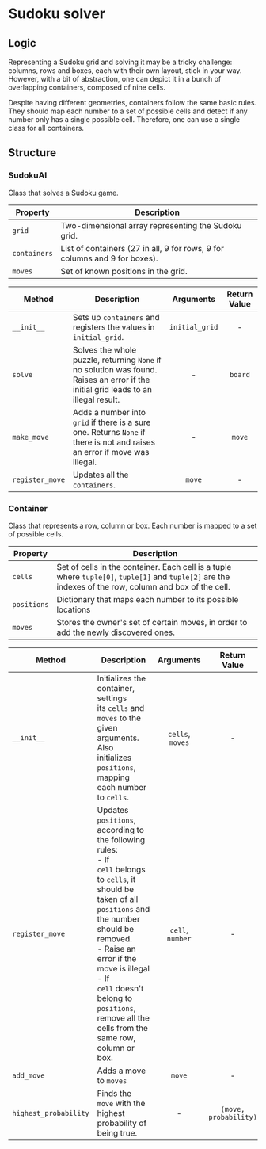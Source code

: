 # Sudoku solver

## Logic

Representing a Sudoku grid and solving it may be a tricky challenge: columns, rows and boxes, each with their own layout, stick in your way. However, with a bit of abstraction, one can depict it in a bunch of overlapping containers, composed of nine cells.

Despite having different geometries, containers follow the same basic rules. They should map each number to a set of possible cells and detect if any number only has a single possible cell.  Therefore, one can use a single class for all containers.

## Structure

### SudokuAI

Class that solves a Sudoku game.

| Property     | Description                                                                |
| ------------ | -------------------------------------------------------------------------- |
| `grid`       | Two-dimensional array representing the Sudoku grid.                        |
| `containers` | List of containers (27 in all, 9 for rows, 9 for columns and 9 for boxes). |
| `moves`      | Set of known positions in the grid.                                        |

| Method          | Description                                                                                                                         | Arguments      | Return Value |
| --------------- | ----------------------------------------------------------------------------------------------------------------------------------- |:--------------:|:------------:|
| `__init__`      | Sets up `containers` and registers the values in `initial_grid`.                                                                    | `initial_grid` | -            |
| `solve`         | Solves the whole puzzle, returning `None` if no solution was found. Raises an error if the initial grid leads to an illegal result. | -              | `board`      |
| `make_move`     | Adds a number into `grid` if there is a sure one. Returns `None` if there is not and raises an error if move was illegal.           | -              | `move`       |
| `register_move` | Updates all the `containers`.                                                                                                       | `move`         | -            |

### Container

Class that represents a row, column or box. Each number is mapped to a set of possible cells.

| Property    | Description                                                                                                                                             |
| ----------- | ------------------------------------------------------------------------------------------------------------------------------------------------------- |
| `cells`     | Set of cells in the container. Each cell is a tuple where `tuple[0]`, `tuple[1]` and `tuple[2]` are the indexes of the row, column and box of the cell. |
| `positions` | Dictionary that maps each number to its possible locations                                                                                              |
| `moves`     | Stores the owner's set of certain moves, in order to add the newly discovered ones.                                                                     |

| Method                | Description                                                                                                                                                                                                                                                                                                           | Arguments        | Return Value          |
| --------------------- | --------------------------------------------------------------------------------------------------------------------------------------------------------------------------------------------------------------------------------------------------------------------------------------------------------------------- |:----------------:|:---------------------:|
| `__init__`            | Initializes the container, settings its `cells` and `moves` to the given arguments. Also initializes `positions`, mapping each number to `cells`.                                                                                                                                                                     | `cells`, `moves` | -                     |
| `register_move`       | Updates `positions`, according to the following rules: <br/>- If `cell` belongs to `cells`, it should be taken of all `positions` and the number should be removed.<br/>- Raise an error if the move is illegal<br/>- If `cell` doesn't belong to `positions`, remove all the cells from the same row, column or box. | `cell`, `number` | -                     |
| `add_move`            | Adds a move to `moves`                                                                                                                                                                                                                                                                                                | `move`           | -                     |
| `highest_probability` | Finds the `move` with the highest probability of being true.                                                                                                                                                                                                                                                          | -                | `(move, probability)` |
